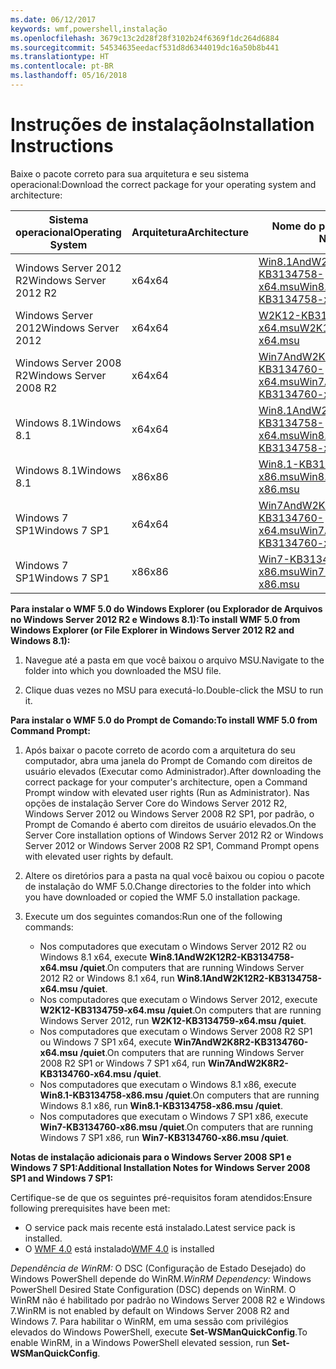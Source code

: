 ```yaml
---
ms.date: 06/12/2017
keywords: wmf,powershell,instalação
ms.openlocfilehash: 3679c13c2d28f28f3102b24f6369f1dc264d6884
ms.sourcegitcommit: 54534635eedacf531d8d6344019dc16a50b8b441
ms.translationtype: HT
ms.contentlocale: pt-BR
ms.lasthandoff: 05/16/2018
---
```

# <a name="installation-instructions"></a><span data-ttu-id="bde83-102">Instruções de instalação</span><span class="sxs-lookup"><span data-stu-id="bde83-102">Installation Instructions</span></span>

<span data-ttu-id="bde83-103">Baixe o pacote correto para sua arquitetura e seu sistema operacional:</span><span class="sxs-lookup"><span data-stu-id="bde83-103">Download the correct package for your operating system and architecture:</span></span>

| <span data-ttu-id="bde83-104">Sistema operacional</span><span class="sxs-lookup"><span data-stu-id="bde83-104">Operating System</span></span>       | <span data-ttu-id="bde83-105">Arquitetura</span><span class="sxs-lookup"><span data-stu-id="bde83-105">Architecture</span></span> | <span data-ttu-id="bde83-106">Nome do pacote</span><span class="sxs-lookup"><span data-stu-id="bde83-106">Package Name</span></span>              |
|------------------------|--------------|---------------------------|
| <span data-ttu-id="bde83-107">Windows Server 2012 R2</span><span class="sxs-lookup"><span data-stu-id="bde83-107">Windows Server 2012 R2</span></span> | <span data-ttu-id="bde83-108">x64</span><span class="sxs-lookup"><span data-stu-id="bde83-108">x64</span></span>      | [<span data-ttu-id="bde83-109">Win8.1AndW2K12R2-KB3134758-x64.msu</span><span class="sxs-lookup"><span data-stu-id="bde83-109">Win8.1AndW2K12R2-KB3134758-x64.msu</span></span>](http://go.microsoft.com/fwlink/?LinkId=717507) |
| <span data-ttu-id="bde83-110">Windows Server 2012</span><span class="sxs-lookup"><span data-stu-id="bde83-110">Windows Server 2012</span></span>    | <span data-ttu-id="bde83-111">x64</span><span class="sxs-lookup"><span data-stu-id="bde83-111">x64</span></span>      | [<span data-ttu-id="bde83-112">W2K12-KB3134759-x64.msu</span><span class="sxs-lookup"><span data-stu-id="bde83-112">W2K12-KB3134759-x64.msu</span></span>](http://go.microsoft.com/fwlink/?LinkId=717506) |
| <span data-ttu-id="bde83-113">Windows Server 2008 R2</span><span class="sxs-lookup"><span data-stu-id="bde83-113">Windows Server 2008 R2</span></span> | <span data-ttu-id="bde83-114">x64</span><span class="sxs-lookup"><span data-stu-id="bde83-114">x64</span></span>      | [<span data-ttu-id="bde83-115">Win7AndW2K8R2-KB3134760-x64.msu</span><span class="sxs-lookup"><span data-stu-id="bde83-115">Win7AndW2K8R2-KB3134760-x64.msu</span></span>](http://go.microsoft.com/fwlink/?LinkId=717504) |
| <span data-ttu-id="bde83-116">Windows 8.1</span><span class="sxs-lookup"><span data-stu-id="bde83-116">Windows 8.1</span></span>            | <span data-ttu-id="bde83-117">x64</span><span class="sxs-lookup"><span data-stu-id="bde83-117">x64</span></span>          | [<span data-ttu-id="bde83-118">Win8.1AndW2K12R2-KB3134758-x64.msu</span><span class="sxs-lookup"><span data-stu-id="bde83-118">Win8.1AndW2K12R2-KB3134758-x64.msu</span></span>](http://go.microsoft.com/fwlink/?LinkId=717507) |
| <span data-ttu-id="bde83-119">Windows 8.1</span><span class="sxs-lookup"><span data-stu-id="bde83-119">Windows 8.1</span></span>            | <span data-ttu-id="bde83-120">x86</span><span class="sxs-lookup"><span data-stu-id="bde83-120">x86</span></span>          | [<span data-ttu-id="bde83-121">Win8.1-KB3134758-x86.msu</span><span class="sxs-lookup"><span data-stu-id="bde83-121">Win8.1-KB3134758-x86.msu</span></span>](http://go.microsoft.com/fwlink/?LinkID=717963) |
| <span data-ttu-id="bde83-122">Windows 7 SP1</span><span class="sxs-lookup"><span data-stu-id="bde83-122">Windows 7 SP1</span></span>          | <span data-ttu-id="bde83-123">x64</span><span class="sxs-lookup"><span data-stu-id="bde83-123">x64</span></span>          | [<span data-ttu-id="bde83-124">Win7AndW2K8R2-KB3134760-x64.msu</span><span class="sxs-lookup"><span data-stu-id="bde83-124">Win7AndW2K8R2-KB3134760-x64.msu</span></span>](http://go.microsoft.com/fwlink/?LinkId=717504) |
| <span data-ttu-id="bde83-125">Windows 7 SP1</span><span class="sxs-lookup"><span data-stu-id="bde83-125">Windows 7 SP1</span></span>          | <span data-ttu-id="bde83-126">x86</span><span class="sxs-lookup"><span data-stu-id="bde83-126">x86</span></span>          | [<span data-ttu-id="bde83-127">Win7-KB3134760-x86.msu</span><span class="sxs-lookup"><span data-stu-id="bde83-127">Win7-KB3134760-x86.msu</span></span>](http://go.microsoft.com/fwlink/?LinkID=717962) |


<span data-ttu-id="bde83-128">**Para instalar o WMF 5.0 do Windows Explorer (ou Explorador de Arquivos no Windows Server 2012 R2 e Windows 8.1):**</span><span class="sxs-lookup"><span data-stu-id="bde83-128">**To install WMF 5.0 from Windows Explorer (or File Explorer in Windows Server 2012 R2 and Windows 8.1):**</span></span>

1. <span data-ttu-id="bde83-129">Navegue até a pasta em que você baixou o arquivo MSU.</span><span class="sxs-lookup"><span data-stu-id="bde83-129">Navigate to the folder into which you downloaded the MSU file.</span></span>

2. <span data-ttu-id="bde83-130">Clique duas vezes no MSU para executá-lo.</span><span class="sxs-lookup"><span data-stu-id="bde83-130">Double-click the MSU to run it.</span></span>

<span data-ttu-id="bde83-131">**Para instalar o WMF 5.0 do Prompt de Comando:**</span><span class="sxs-lookup"><span data-stu-id="bde83-131">**To install WMF 5.0 from Command Prompt:**</span></span>

1. <span data-ttu-id="bde83-132">Após baixar o pacote correto de acordo com a arquitetura do seu computador, abra uma janela do Prompt de Comando com direitos de usuário elevados (Executar como Administrador).</span><span class="sxs-lookup"><span data-stu-id="bde83-132">After downloading the correct package for your computer's architecture, open a Command Prompt window with elevated user rights (Run as Administrator).</span></span> <span data-ttu-id="bde83-133">Nas opções de instalação Server Core do Windows Server 2012 R2, Windows Server 2012 ou Windows Server 2008 R2 SP1, por padrão, o Prompt de Comando é aberto com direitos de usuário elevados.</span><span class="sxs-lookup"><span data-stu-id="bde83-133">On the Server Core installation options of Windows Server 2012 R2 or Windows Server 2012 or Windows Server 2008 R2 SP1, Command Prompt opens with elevated user rights by default.</span></span>

2. <span data-ttu-id="bde83-134">Altere os diretórios para a pasta na qual você baixou ou copiou o pacote de instalação do WMF 5.0.</span><span class="sxs-lookup"><span data-stu-id="bde83-134">Change directories to the folder into which you have downloaded or copied the WMF 5.0 installation package.</span></span>

3. <span data-ttu-id="bde83-135">Execute um dos seguintes comandos:</span><span class="sxs-lookup"><span data-stu-id="bde83-135">Run one of the following commands:</span></span>
    - <span data-ttu-id="bde83-136">Nos computadores que executam o Windows Server 2012 R2 ou Windows 8.1 x64, execute **Win8.1AndW2K12R2-KB3134758-x64.msu /quiet**.</span><span class="sxs-lookup"><span data-stu-id="bde83-136">On computers that are running Windows Server 2012 R2 or Windows 8.1 x64, run **Win8.1AndW2K12R2-KB3134758-x64.msu /quiet**.</span></span>
    - <span data-ttu-id="bde83-137">Nos computadores que executam o Windows Server 2012, execute **W2K12-KB3134759-x64.msu /quiet**.</span><span class="sxs-lookup"><span data-stu-id="bde83-137">On computers that are running Windows Server 2012, run **W2K12-KB3134759-x64.msu /quiet**.</span></span>
    - <span data-ttu-id="bde83-138">Nos computadores que executam o Windows Server 2008 R2 SP1 ou Windows 7 SP1 x64, execute **Win7AndW2K8R2-KB3134760-x64.msu /quiet**.</span><span class="sxs-lookup"><span data-stu-id="bde83-138">On computers that are running Windows Server 2008 R2 SP1 or Windows 7 SP1 x64, run **Win7AndW2K8R2-KB3134760-x64.msu /quiet**.</span></span>
    - <span data-ttu-id="bde83-139">Nos computadores que executam o Windows 8.1 x86, execute **Win8.1-KB3134758-x86.msu /quiet**.</span><span class="sxs-lookup"><span data-stu-id="bde83-139">On computers that are running Windows 8.1 x86, run **Win8.1-KB3134758-x86.msu /quiet**.</span></span>
    - <span data-ttu-id="bde83-140">Nos computadores que executam o Windows 7 SP1 x86, execute **Win7-KB3134760-x86.msu /quiet**.</span><span class="sxs-lookup"><span data-stu-id="bde83-140">On computers that are running Windows 7 SP1 x86, run **Win7-KB3134760-x86.msu /quiet**.</span></span>

<span data-ttu-id="bde83-141">**Notas de instalação adicionais para o Windows Server 2008 SP1 e Windows 7 SP1:**</span><span class="sxs-lookup"><span data-stu-id="bde83-141">**Additional Installation Notes for Windows Server 2008 SP1 and Windows 7 SP1:**</span></span>

<span data-ttu-id="bde83-142">Certifique-se de que os seguintes pré-requisitos foram atendidos:</span><span class="sxs-lookup"><span data-stu-id="bde83-142">Ensure following prerequisites have been met:</span></span>
- <span data-ttu-id="bde83-143">O service pack mais recente está instalado.</span><span class="sxs-lookup"><span data-stu-id="bde83-143">Latest service pack is installed.</span></span>
- <span data-ttu-id="bde83-144">O [WMF 4.0](http://www.microsoft.com/en-us/download/details.aspx?id=40855) está instalado</span><span class="sxs-lookup"><span data-stu-id="bde83-144">[WMF 4.0](http://www.microsoft.com/en-us/download/details.aspx?id=40855) is installed</span></span>

<span data-ttu-id="bde83-145">*Dependência de WinRM:* O DSC (Configuração de Estado Desejado) do Windows PowerShell depende do WinRM.</span><span class="sxs-lookup"><span data-stu-id="bde83-145">*WinRM Dependency:* Windows PowerShell Desired State Configuration (DSC) depends on WinRM.</span></span> <span data-ttu-id="bde83-146">O WinRM não é habilitado por padrão no Windows Server 2008 R2 e Windows 7.</span><span class="sxs-lookup"><span data-stu-id="bde83-146">WinRM is not enabled by default on Windows Server 2008 R2 and Windows 7.</span></span> <span data-ttu-id="bde83-147">Para habilitar o WinRM, em uma sessão com privilégios elevados do Windows PowerShell, execute **Set-WSManQuickConfig**.</span><span class="sxs-lookup"><span data-stu-id="bde83-147">To enable WinRM, in a Windows PowerShell elevated session, run **Set-WSManQuickConfig**.</span></span>
